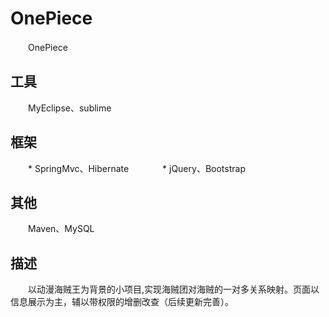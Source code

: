 # OnePiece
　　OnePiece

## 工具
　　MyEclipse、sublime

## 框架
　　* SpringMvc、Hibernate  　
　　* jQuery、Bootstrap

## 其他
　　Maven、MySQL

## 描述
　　以动漫海贼王为背景的小项目,实现海贼团对海贼的一对多关系映射。页面以信息展示为主，辅以带权限的增删改查（后续更新完善）。
	
